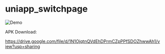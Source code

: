 ﻿# uniapp_switchpage
 
![Demo](https://github.com/junxian428/uniapp_switchpage/assets/58724748/8776d015-2e3e-415b-ac9c-ea6d4f85fc29)


APK Download:

https://drive.google.com/file/d/1N1OjqtnQVdEhDPrmCZpPPfSDOZhwwAh1/view?usp=sharing
